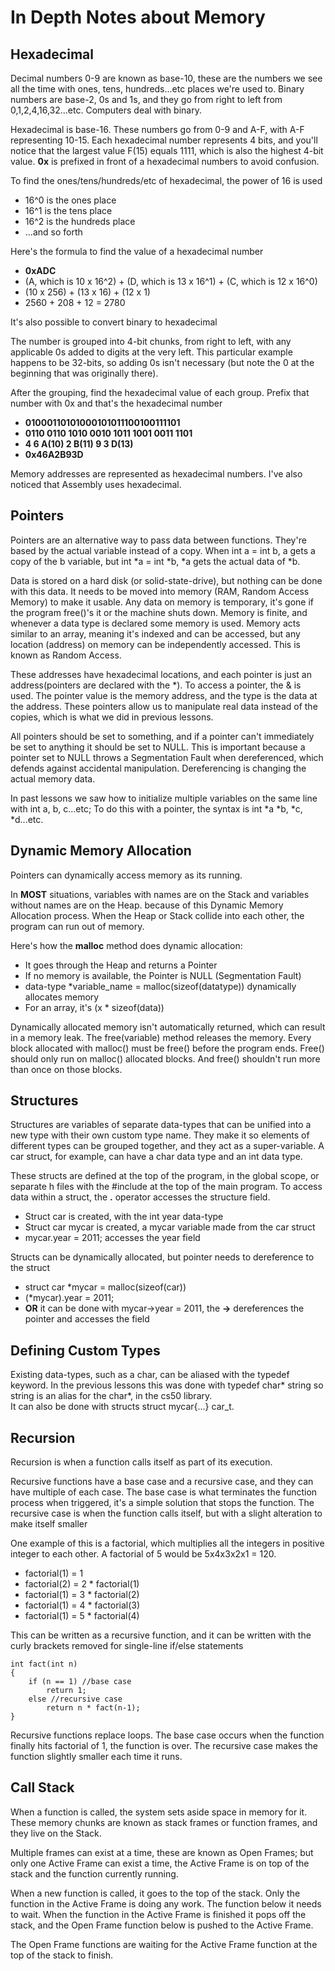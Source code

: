 # In Depth Notes about Memory

## Hexadecimal
Decimal numbers 0-9 are known as base-10, these are the numbers we see all the time with ones, tens, hundreds...etc places we're used to. Binary numbers are base-2, 0s and 1s, and they go from right to left from 0,1,2,4,16,32...etc. Computers deal with binary.

Hexadecimal is base-16. These numbers go from 0-9 and A-F, with A-F representing 10-15. Each hexadecimal number represents 4 bits, and you'll notice that the largest value F(15) equals 1111, which is also the highest 4-bit value. **0x** is prefixed in front of a hexadecimal numbers to avoid confusion.

To find the ones/tens/hundreds/etc of hexadecimal, the power of 16 is used

* 16^0 is the ones place
* 16^1 is the tens place
* 16^2 is the hundreds place
* ...and so forth

Here's the formula to find the value of a hexadecimal number

* **0xADC**
* (A, which is 10 x 16^2) + (D, which is 13 x 16^1) + (C, which is 12 x 16^0)
* (10 x 256) + (13 x 16) + (12 x 1)
* 2560 + 208 + 12 = 2780

It's also possible to convert binary to hexadecimal  
 
The number is grouped into 4-bit chunks, from right to left, with any applicable 0s added to digits at the very left. This particular example happens to be 32-bits, so adding 0s isn't necessary (but note the 0 at the beginning that was originally there).

After the grouping, find the hexadecimal value of each group. Prefix that number with 0x and that's the hexadecimal number


* **01000110101000101011100100111101**
* **0110 0110 1010 0010 1011 1001 0011 1101**
* **4 6 A(10) 2 B(11) 9 3 D(13)**
* **0x46A2B93D**

Memory addresses are represented as hexadecimal numbers. I've also noticed that Assembly uses hexadecimal.


## Pointers
Pointers are an alternative way to pass data between functions. They're based by the actual variable instead of a copy. When int a = int b, a gets a copy of the b variable, but int *a = int *b, *a gets the actual data of *b.

Data is stored on a hard disk (or solid-state-drive), but nothing can be done with this data. It needs to be moved into memory (RAM, Random Access Memory) to make it usable. Any data on memory is temporary, it's gone if the program free()'s it or the machine shuts down. Memory is finite, and whenever a data type is declared some memory is used. Memory acts similar to an array, meaning it's indexed and can be accessed, but any location (address) on memory can be independently accessed. This is known as Random Access.

These addresses have hexadecimal locations, and each pointer is just an address(pointers are declared with the *). To access a pointer, the & is used. The pointer value is the memory address, and the type is the data at the address. These pointers allow us to manipulate real data instead of the copies, which is what we did in previous lessons.

All pointers should be set to something, and if a pointer can't immediately be set to anything it should be set to NULL. This is important because a pointer set to NULL throws a Segmentation Fault when dereferenced, which defends against accidental manipulation. Dereferencing is changing the actual memory data.

In past lessons we saw how to initialize multiple variables on the same line with int a, b, c...etc; To do this with a pointer, the syntax is int *a *b, *c, *d...etc.

## Dynamic Memory Allocation
Pointers can dynamically access memory as its running.

In **MOST** situations, variables with names are on the Stack and variables without names are on the Heap. because of this Dynamic Memory Allocation process. When the Heap or Stack collide into each other, the program can run out of memory.

Here's how the **malloc** method does dynamic allocation:

* It goes through the Heap and returns a Pointer
* If no memory is available, the Pointer is NULL (Segmentation Fault)
* data-type *variable_name = malloc(sizeof(datatype)) dynamically allocates memory
* For an array, it's (x * sizeof(data))

Dynamically allocated memory isn't automatically returned, which can result in a memory leak. The free(variable) method releases the memory. Every block allocated with malloc() must be free() before the program ends. Free() should only run on malloc() allocated blocks. And free() shouldn't run more than once on those blocks.


## Structures
Structures are variables of separate data-types that can be unified into a new type with their own custom type name. They make it so elements of different types can be grouped together, and they act as a super-variable. A car struct, for example, can have a char data type and an int data type.

These structs are defined at the top of the program, in the global scope, or separate h files with the #include at the top of the main program. To access data within a struct, the **.** operator accesses the structure field. 

* Struct car is created, with the int year data-type
* Struct car mycar is created, a mycar variable made from the car struct
* mycar.year = 2011; accesses the year field

Structs can be dynamically allocated, but pointer needs to dereference to the struct

* struct car *mycar = malloc(sizeof(car))
* (*mycar).year = 2011;
* **OR** it can be done with mycar->year = 2011, the **->** dereferences the pointer and accesses the field


## Defining Custom Types
Existing data-types, such as a char, can be aliased with the typedef keyword. In the previous lessons this was done with typedef char* string so string is an alias for the char*, in the cs50 library.  
It can also be done with structs struct mycar{...} car_t.

## Recursion
Recursion is when a function calls itself as part of its execution.

Recursive functions have a base case and a recursive case, and they can have multiple of each case. The base case is what terminates the function process when triggered, it's a simple solution that stops the function. The recursive case is when the function calls itself, but with a slight alteration to make itself smaller

One example of this is a factorial, which multiplies all the integers in positive integer to each other. A factorial of 5 would be 5x4x3x2x1 = 120.

* factorial(1) = 1
* factorial(2) = 2 * factorial(1)
* factorial(1) = 3 * factorial(2)
* factorial(1) = 4 * factorial(3)
* factorial(1) = 5 * factorial(4)

This can be written as a recursive function, and it can be written with the curly brackets removed for single-line if/else statements

    int fact(int n)
    {
    	if (n == 1) //base case
    		return 1;
		else //recursive case
			return n * fact(n-1);
    }
    
Recursive functions replace loops. The base case occurs when the function finally hits factorial of 1, the function is over. The recursive case makes the function slightly smaller each time it runs.

## Call Stack
When a function is called, the system sets aside space in memory for it. These memory chunks are known as stack frames or function frames, and they live on the Stack.

Multiple frames can exist at a time, these are known as Open Frames; but only one Active Frame can exist a time, the Active Frame is on top of the stack and the function currently running.

When a new function is called, it goes to the top of the stack. Only the function in the Active Frame is doing any work. The function below it needs to wait. When the function in the Active Frame is finished it pops off the stack, and the Open Frame function below is pushed to the Active Frame.

The Open Frame functions are waiting for the Active Frame function at the top of the stack to finish.
